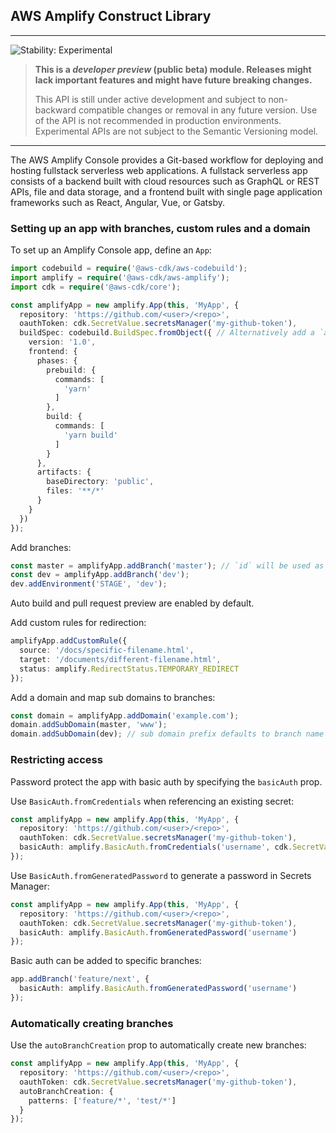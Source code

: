 ## AWS Amplify Construct Library
<!--BEGIN STABILITY BANNER-->

---

![Stability: Experimental](https://img.shields.io/badge/stability-Experimental-important.svg?style=for-the-badge)

> **This is a _developer preview_ (public beta) module. Releases might lack important features and might have
> future breaking changes.**
>
> This API is still under active development and subject to non-backward
> compatible changes or removal in any future version. Use of the API is not recommended in production
> environments. Experimental APIs are not subject to the Semantic Versioning model.

---
<!--END STABILITY BANNER-->

The AWS Amplify Console provides a Git-based workflow for deploying and hosting fullstack serverless web applications. A fullstack serverless app consists of a backend built with cloud resources such as GraphQL or REST APIs, file and data storage, and a frontend built with single page application frameworks such as React, Angular, Vue, or Gatsby.

### Setting up an app with branches, custom rules and a domain
To set up an Amplify Console app, define an `App`:
```ts
import codebuild = require('@aws-cdk/aws-codebuild');
import amplify = require('@aws-cdk/aws-amplify');
import cdk = require('@aws-cdk/core');

const amplifyApp = new amplify.App(this, 'MyApp', {
  repository: 'https://github.com/<user>/<repo>',
  oauthToken: cdk.SecretValue.secretsManager('my-github-token'),
  buildSpec: codebuild.BuildSpec.fromObject({ // Alternatively add a `amplify.yml` to the repo
    version: '1.0',
    frontend: {
      phases: {
        prebuild: {
          commands: [
            'yarn'
          ]
        },
        build: {
          commands: [
            'yarn build'
          ]
        }
      },
      artifacts: {
        baseDirectory: 'public',
        files: '**/*'
      }
    }
  })
});
```

Add branches:
```ts
const master = amplifyApp.addBranch('master'); // `id` will be used as repo branch name
const dev = amplifyApp.addBranch('dev');
dev.addEnvironment('STAGE', 'dev');
```
Auto build and pull request preview are enabled by default.

Add custom rules for redirection:
```ts
amplifyApp.addCustomRule({
  source: '/docs/specific-filename.html',
  target: '/documents/different-filename.html',
  status: amplify.RedirectStatus.TEMPORARY_REDIRECT
});
```

Add a domain and map sub domains to branches:
```ts
const domain = amplifyApp.addDomain('example.com');
domain.addSubDomain(master, 'www');
domain.addSubDomain(dev); // sub domain prefix defaults to branch name
```

### Restricting access
Password protect the app with basic auth by specifying the `basicAuth` prop.

Use `BasicAuth.fromCredentials` when referencing an existing secret:
```ts
const amplifyApp = new amplify.App(this, 'MyApp', {
  repository: 'https://github.com/<user>/<repo>',
  oauthToken: cdk.SecretValue.secretsManager('my-github-token'),
  basicAuth: amplify.BasicAuth.fromCredentials('username', cdk.SecretValue.secretsManager('my-github-token'))
});
```

Use `BasicAuth.fromGeneratedPassword` to generate a password in Secrets Manager:
```ts
const amplifyApp = new amplify.App(this, 'MyApp', {
  repository: 'https://github.com/<user>/<repo>',
  oauthToken: cdk.SecretValue.secretsManager('my-github-token'),
  basicAuth: amplify.BasicAuth.fromGeneratedPassword('username')
});
```

Basic auth can be added to specific branches:
```ts
app.addBranch('feature/next', {
  basicAuth: amplify.BasicAuth.fromGeneratedPassword('username')
});
```

### Automatically creating branches
Use the `autoBranchCreation` prop to automatically create new branches:
```ts
const amplifyApp = new amplify.App(this, 'MyApp', {
  repository: 'https://github.com/<user>/<repo>',
  oauthToken: cdk.SecretValue.secretsManager('my-github-token'),
  autoBranchCreation: {
    patterns: ['feature/*', 'test/*']
  }
});
```
